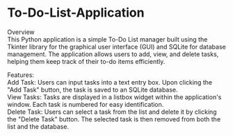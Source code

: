 # To-Do-List-Application
Overview<BR>
This Python application is a simple To-Do List manager built using the Tkinter library for the graphical user interface (GUI) and SQLite for database management. The application allows users to add, view, and delete tasks, helping them keep track of their to-do items efficiently.<BR>

Features:<BR>
    Add Task: Users can input tasks into a text entry box. Upon clicking the "Add Task" button, the task is saved to an SQLite database.<BR>
    View Tasks: Tasks are displayed in a listbox widget within the application's window. Each task is numbered for easy identification.<BR>
    Delete Task: Users can select a task from the list and delete it by clicking the "Delete Task" button. The selected task is then removed from both the list and the database.<BR>
